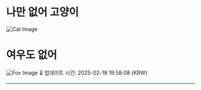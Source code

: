
# 나만 없어 고양이

![Cat Image](https://cdn2.thecatapi.com/images/bn1.jpg)

# 여우도 없어
![Fox Image](https://randomfox.ca/images/12.jpg)
⏳ 업데이트 시간: 2025-02-18 19:58:08 (KRW)

---
